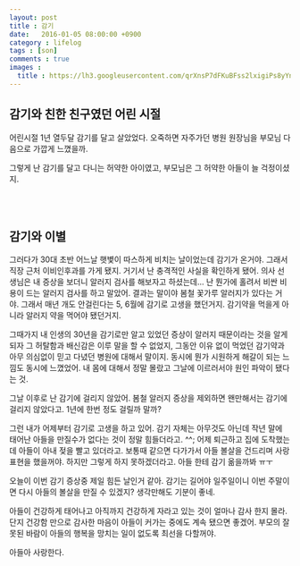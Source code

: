 ```yaml
---
layout: post
title : 감기
date:   2016-01-05 08:00:00 +0900
category : lifelog
tags : [son]
comments : true
images :
  title : https://lh3.googleusercontent.com/qrXnsP7dFKuBFss2lxigiPs8yYn1v6NF7WPv_C8lgE_j8IqUU2Jj_q__X_UI1NGonBBIy4y2m_1rIfQYIGMjP2aUI9AdzkZGMpC48u6s_BBkWVTPgbpQAQrsz3rZc75siSYJ45xKQeSwAu8r5pTh0zwKV8J3MwgUYXJwcY3SEbSxxWInWyJMV8q-jC3H5K3Uv9gZfBTfXBqEnpGNdmYHDle3N4OYUxgRwguKoMEFBPa3B3-8auWuUgb3SJDHWWcv3VRZ9d-lNIQjidNplnk1aCbM7_rkQISeyQetlSKhTp2QlmLVzroT_6iZrCnek1Og_k8tHmA8hPxRIKW4Be37nQopQP0NcvnhL1l76raUif67AT3ilF6srd9-bSzffl1T9SlinRPB6I0QUYAOizuMzmgWwiIhL1Jd0hHhvgRmE7EQhdGXFLECRSt99TU3XjXHYABnKuFzN0478oVJlN2NvewI4IuQ2xBE8CFYWPjoMpIsnkrSFGdc6MTdI7zu-mkOCMKSYD34GKcumeuHX4O840kwzi4G2-2k77bAe4zs9H_l9x79cd-frppWojk_n-e58yAn1g=w1381-h921-no
---
```


## 감기와 친한 친구였던 어린 시절

어린시절 1년 열두달 감기를 달고 살았었다. 오죽하면 자주가던 병원 원장님을 부모님 다음으로 가깝게 느꼈을까.

그렇게 난 감기를 달고 다니는 허약한 아이였고, 부모님은 그 허약한 아들이 늘 걱정이셨지.

<!--more-->
<br/><br/>

## 감기와 이별

그러다가 30대 초반 어느날 햇볓이 따스하게 비치는 날이었는데 감기가 온거야. 그래서 직장 근처 이비인후과를 가게 됐지. 거기서 난 충격적인 사실을 확인하게 됐어.
의사 선생님은 내 증상을 보더니 알러지 검사를 해보자고 하셨는데... 난 뭔가에 홀려서 비싼 비용이 드는 알러지 검사를 하고 말았어.
결과는 말이야 봄철 꽃가루 알러지가 있다는 거야. 그래서 매년 개도 안걸린다는 5, 6월에 감기로 고생을 했던거지. 감기약을 먹을게 아니라 알러지 약을 먹어야 됐던거지.

그때가지 내 인생의 30년을 감기로만 알고 있었던 증상이 알러지 때문이라는 것을 알게 되자 그 허탈함과 배신감은 이루 말을 할 수 없었지, 그동안 이유 없이 먹었던 감기약과 아무 의심없이 믿고 다녔던 병원에 대해서 말이지. 동시에 뭔가 시원하게 해갈이 되는 느낌도 동시에 느꼈었어. 내 몸에 대해서 정말 몰랐고 그날에 이르러서야 원인 파악이 됐다는 것.

그날 이후로 난 감기에 걸리지 않았어. 봄철 알러지 증상을 제외하면 왠만해서는 감기에 걸리지 않았다고. 1년에 한번 정도 걸릴까 말까?

그런 내가 어제부터 감기로 고생을 하고 있어. 감기 자체는 아무것도 아닌데 작년 말에 태어난 아들을 만질수가 없다는 것이 정말 힘들더라고. ^^;
어제 퇴근하고 집에 도착했는데 아들이 아내 젖을 빨고 있더라고. 보통때 같으면 다가가서 아들 볼살을 건드리며 사랑 표현을 했을꺼야. 하지만 그렇게 하지 못하겠더라고. 아들 한테 감기 옮을까봐 ㅠㅜ

오늘이 이번 감기 증상중 제일 힘든 날인거 같아. 감기는 길어야 일주일이니 이번 주말이면 다시 아들의 볼살을 만질 수 있겠지? 생각만해도 기분이 좋네.

아들이 건강하게 태어나고 아직까지 건강하게 자라고 있는 것이 얼마나 감사 한지 몰라. 단지 건강함 만으로 감사한 마음이 아들이 커가는 중에도 계속 됐으면 좋겠어. 부모의 잘못된 바람이 아들의 행복을 망치는 일이 없도록 최선을 다할꺼야.

아들아 사랑한다.
